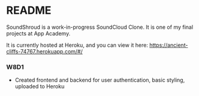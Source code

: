 # README

SoundShroud is a work-in-progress SoundCloud Clone. It is one of my final projects at App Academy.

It is currently hosted at Heroku, and you can view it here: https://ancient-cliffs-74767.herokuapp.com/#/

### W8D1
* Created frontend and backend for user authentication, basic styling, uploaded to Heroku
